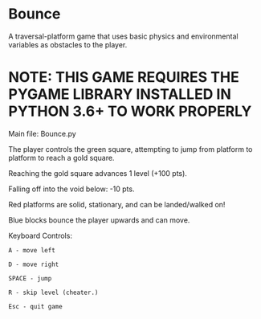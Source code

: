 # Bounce
A traversal-platform game that uses basic physics and environmental variables as obstacles to the player.

# NOTE: THIS GAME REQUIRES THE PYGAME LIBRARY INSTALLED IN PYTHON 3.6+ TO WORK PROPERLY

Main file: Bounce.py

The player controls the green square, attempting to jump from platform to platform to reach a gold square.

Reaching the gold square advances 1 level (+100 pts).

Falling off into the void below: -10 pts.

Red platforms are solid, stationary, and can be landed/walked on!

Blue blocks bounce the player upwards and can move.

Keyboard Controls:

	A - move left
	
	D - move right
	
	SPACE - jump
	
	R - skip level (cheater.)
	
	Esc - quit game
